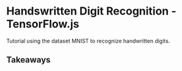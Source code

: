 # Handswritten Digit Recognition - TensorFlow.js

Tutorial using the dataset MNIST to recognize handwritten digits.


## Takeaways

